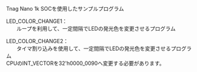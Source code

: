 Tnag Nano 1k SOCを使用したサンプルプログラム

LED_COLOR_CHANGE1：  
　　ループを利用して、一定間隔でLEDの発光色を変更させるプログラム

LED_COLOR_CHANGE2：  
　　タイマ割り込みを使用して、一定間隔でLEDの発光色を変更させるプログラム  
   CPUのINT_VECTORを32'h0000_0090へ変更する必要があります。
